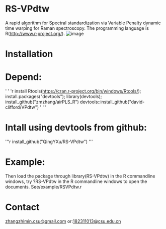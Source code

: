 # RS-VPdtw
A rapid algorithm for Spectral standardization via Variable Penalty dynamic time warping for Raman spectroscopy. The programming language is R(http://www.r-project.org/).
![image](https://github.com/QingYXu/RS-VPdtw/Raw/master/fig.png)
# Installation
# Depend:
' ' 'r
install Rtools(https://cran.r-project.org/bin/windows/Rtools/);
install.packages("devtools");
library(devtools); 
install_github("zmzhang/airPLS_R")
devtools::install_github("david-clifford/VPdtw")
' ' '
# Intall using devtools from github:
'''r
install_github("QingYXu/RS-VPdtw")
'''
# Example:
Then load the package through library(RS-VPdtw) in the R commandline windows, try ?RS-VPdtw in the R commandline windows to open the documents.
See/example/RSVPdtw.r
# Contact
zhangzhimin.csu@gmail.com or:182311013@csu.edu.cn

